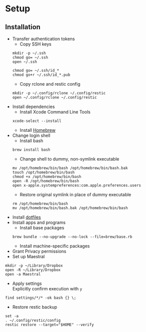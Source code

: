 # Setup

## Installation

- Transfer authentication tokens
	- Copy SSH keys
	```
	mkdir -p ~/.ssh
	chmod go= ~/.ssh
	open ~/.ssh
	```
	```
	chmod go= ~/.ssh/id_*
	chmod go+r ~/.ssh/id_*.pub
	```
	- Copy rclone and restic config
	```
	mkdir -p ~/.config/rclone ~/.config/restic
	open ~/.config/rclone ~/.config/restic
	```
- Install dependencies
	- Install Xcode Command Line Tools
	```
	xcode-select --install
	```
	- Install [Homebrew](https://brew.sh)
- Change login shell
	- Install bash
	```
	brew install bash
	```
	- Change shell to dummy, non-symlink executable
	```
	mv /opt/homebrew/bin/bash /opt/homebrew/bin/bash.bak
	touch /opt/homebrew/bin/bash
	chmod +x /opt/homebrew/bin/bash
	open -R /opt/homebrew/bin/bash
	open x-apple.systempreferences:com.apple.preferences.users
	```
	- Restore original symlink in place of dummy executable
	```
	rm /opt/homebrew/bin/bash
	mv /opt/homebrew/bin/bash.bak /opt/homebrew/bin/bash
	```
- Install [dotfiles](https://github.com/jan4843/dotfiles/wiki)
- Install apps and programs
	- Install base packages
	```
	brew bundle --no-upgrade --no-lock --file=brew/base.rb
	```
	- Install machine-specific packages
- Grant Privacy permissions
- Set up Maestral
```
mkdir -p ~/Library/Dropbox
open -R ~/Library/Dropbox
open -a Maestral
```
- Apply settings  
Explicitly confirm execution with `y`
```
find settings/*/* -ok bash {} \;
```
- Restore restic backup
```
set -a
. ~/.config/restic/config
restic restore --target="$HOME" --verify
```
